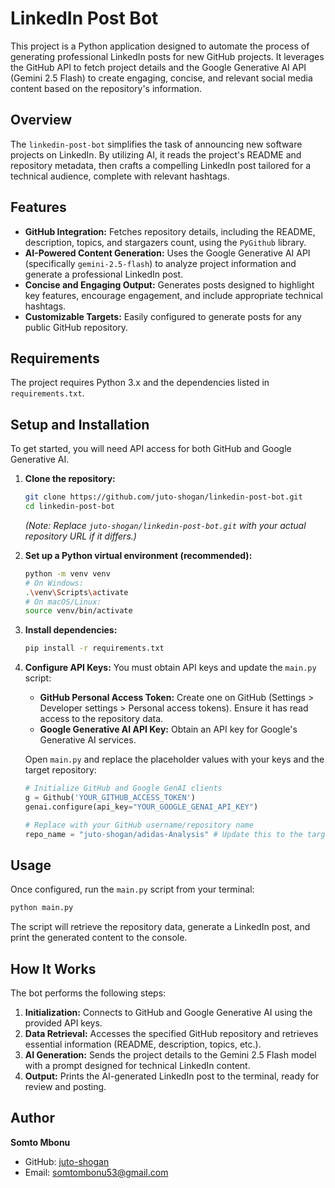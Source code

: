 # LinkedIn Post Bot

This project is a Python application designed to automate the process of generating professional LinkedIn posts for new GitHub projects. It leverages the GitHub API to fetch project details and the Google Generative AI API (Gemini 2.5 Flash) to create engaging, concise, and relevant social media content based on the repository's information.

## Overview

The `linkedin-post-bot` simplifies the task of announcing new software projects on LinkedIn. By utilizing AI, it reads the project's README and repository metadata, then crafts a compelling LinkedIn post tailored for a technical audience, complete with relevant hashtags.

## Features

  * **GitHub Integration:** Fetches repository details, including the README, description, topics, and stargazers count, using the `PyGithub` library.
  * **AI-Powered Content Generation:** Uses the Google Generative AI API (specifically `gemini-2.5-flash`) to analyze project information and generate a professional LinkedIn post.
  * **Concise and Engaging Output:** Generates posts designed to highlight key features, encourage engagement, and include appropriate technical hashtags.
  * **Customizable Targets:** Easily configured to generate posts for any public GitHub repository.

## Requirements

The project requires Python 3.x and the dependencies listed in `requirements.txt`.

## Setup and Installation

To get started, you will need API access for both GitHub and Google Generative AI.

1.  **Clone the repository:**

    ```bash
    git clone https://github.com/juto-shogan/linkedin-post-bot.git
    cd linkedin-post-bot
    ```

    *(Note: Replace `juto-shogan/linkedin-post-bot.git` with your actual repository URL if it differs.)*

2.  **Set up a Python virtual environment (recommended):**

    ```bash
    python -m venv venv
    # On Windows:
    .\venv\Scripts\activate
    # On macOS/Linux:
    source venv/bin/activate
    ```

3.  **Install dependencies:**

    ```bash
    pip install -r requirements.txt
    ```

4.  **Configure API Keys:**
    You must obtain API keys and update the `main.py` script:

      * **GitHub Personal Access Token:** Create one on GitHub (Settings \> Developer settings \> Personal access tokens). Ensure it has read access to the repository data.
      * **Google Generative AI API Key:** Obtain an API key for Google's Generative AI services.

    Open `main.py` and replace the placeholder values with your keys and the target repository:

    ```python
    # Initialize GitHub and Google GenAI clients
    g = Github('YOUR_GITHUB_ACCESS_TOKEN')
    genai.configure(api_key="YOUR_GOOGLE_GENAI_API_KEY")

    # Replace with your GitHub username/repository name
    repo_name = "juto-shogan/adidas-Analysis" # Update this to the target repository
    ```

## Usage

Once configured, run the `main.py` script from your terminal:

```bash
python main.py
```

The script will retrieve the repository data, generate a LinkedIn post, and print the generated content to the console.

## How It Works

The bot performs the following steps:

1.  **Initialization:** Connects to GitHub and Google Generative AI using the provided API keys.
2.  **Data Retrieval:** Accesses the specified GitHub repository and retrieves essential information (README, description, topics, etc.).
3.  **AI Generation:** Sends the project details to the Gemini 2.5 Flash model with a prompt designed for technical LinkedIn content.
4.  **Output:** Prints the AI-generated LinkedIn post to the terminal, ready for review and posting.

## Author

**Somto Mbonu**

  * GitHub: [juto-shogan](https://github.com/juto-shogan)
  * Email: somtombonu53@gmail.com
